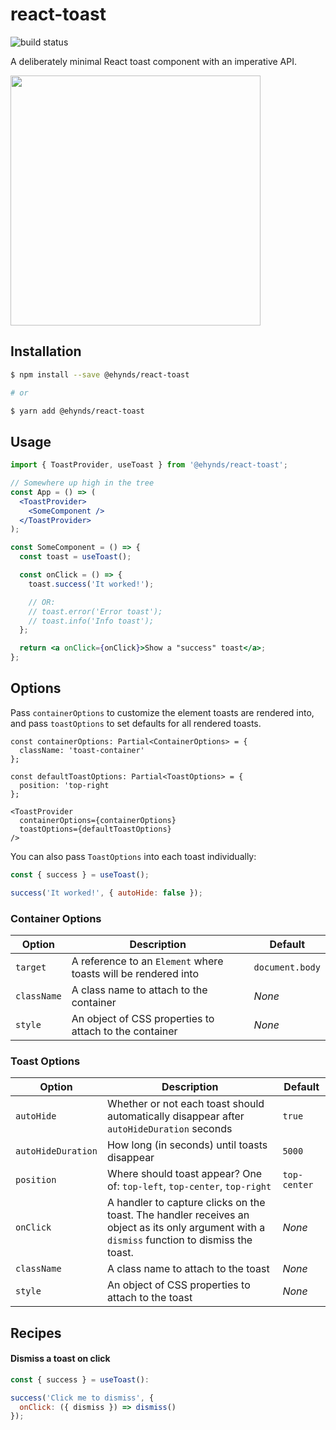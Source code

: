 # react-toast

![build status](https://github.com/ehynds/react-toast/workflows/Build/badge.svg)

A deliberately minimal React toast component with an imperative API.

<img src="https://user-images.githubusercontent.com/130820/108565572-e5db8680-72d2-11eb-89b2-29afe15b9ae5.gif" width="400">

## Installation

```bash
$ npm install --save @ehynds/react-toast

# or

$ yarn add @ehynds/react-toast
```

## Usage

```jsx
import { ToastProvider, useToast } from '@ehynds/react-toast';

// Somewhere up high in the tree
const App = () => (
  <ToastProvider>
    <SomeComponent />
  </ToastProvider>
);

const SomeComponent = () => {
  const toast = useToast();

  const onClick = () => {
    toast.success('It worked!');

    // OR:
    // toast.error('Error toast');
    // toast.info('Info toast');
  };

  return <a onClick={onClick}>Show a "success" toast</a>;
};
```

## Options

Pass `containerOptions` to customize the element toasts are rendered into, and pass `toastOptions` to set defaults for all rendered toasts.

```tsx
const containerOptions: Partial<ContainerOptions> = {
  className: 'toast-container'
};

const defaultToastOptions: Partial<ToastOptions> = {
  position: 'top-right
};

<ToastProvider
  containerOptions={containerOptions}
  toastOptions={defaultToastOptions}
/>
```

You can also pass `ToastOptions` into each toast individually:

```jsx
const { success } = useToast();

success('It worked!', { autoHide: false });
```

### Container Options

| Option      | Description                                                    | Default         |
| ----------- | -------------------------------------------------------------- | --------------- |
| `target`    | A reference to an `Element` where toasts will be rendered into | `document.body` |
| `className` | A class name to attach to the container                        | _None_          |
| `style`     | An object of CSS properties to attach to the container         | _None_          |

### Toast Options

| Option             | Description                                                                                                                                   | Default      |
| ------------------ | --------------------------------------------------------------------------------------------------------------------------------------------- | ------------ |
| `autoHide`         | Whether or not each toast should automatically disappear after `autoHideDuration` seconds                                                     | `true`       |
| `autoHideDuration` | How long (in seconds) until toasts disappear                                                                                                  | `5000`       |
| `position`         | Where should toast appear? One of: `top-left`, `top-center`, `top-right`                                                                      | `top-center` |
| `onClick`          | A handler to capture clicks on the toast. The handler receives an object as its only argument with a `dismiss` function to dismiss the toast. | _None_       |
| `className`        | A class name to attach to the toast                                                                                                           | _None_       |
| `style`            | An object of CSS properties to attach to the toast                                                                                            | _None_       |

## Recipes

#### Dismiss a toast on click

```js
const { success } = useToast():

success('Click me to dismiss', {
  onClick: ({ dismiss }) => dismiss()
});
```
